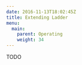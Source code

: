 ```yaml
---
date: 2016-11-13T18:02:45Z
title: Extending Ladder
menu:
  main:
    parent: Operating
    weight: 34
---
```


TODO
